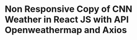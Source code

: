 <h1>Non Responsive Copy of CNN Weather in React JS with API Openweathermap and Axios</h1>




































































